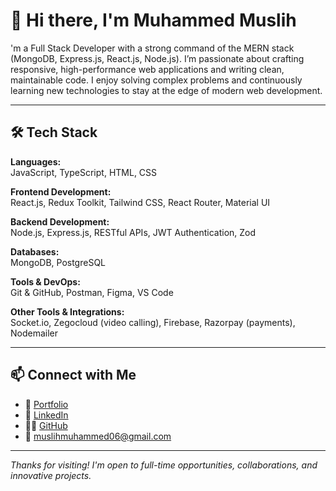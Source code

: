 <!-- Profile README for Muhammed Muslih -->

# 👋 Hi there, I'm Muhammed Muslih

'm a Full Stack Developer with a strong command of the MERN stack (MongoDB, Express.js, React.js, Node.js). I’m passionate about crafting responsive, high-performance web applications and writing clean, maintainable code. I enjoy solving complex problems and continuously learning new technologies to stay at the edge of modern web development.

---

## 🛠️ Tech Stack

**Languages:**  
JavaScript, TypeScript, HTML, CSS

**Frontend Development:**  
React.js, Redux Toolkit, Tailwind CSS, React Router, Material UI

**Backend Development:**  
Node.js, Express.js, RESTful APIs, JWT Authentication, Zod

**Databases:**  
MongoDB, PostgreSQL

**Tools & DevOps:**  
Git & GitHub, Postman, Figma, VS Code

**Other Tools & Integrations:**  
Socket.io, Zegocloud (video calling), Firebase, Razorpay (payments), Nodemailer

---

## 📫 Connect with Me

- 🔗 [Portfolio](https://muhammed-muslih.vercel.app)  
- 💼 [LinkedIn](https://linkedin.com/in/muhammed-muslih-k)  
- 🧑‍💻 [GitHub](https://github.com/muhammed-muslih)  
- 📧 muslihmuhammed06@gmail.com  

---

_Thanks for visiting! I'm open to full-time opportunities, collaborations, and innovative projects._  
